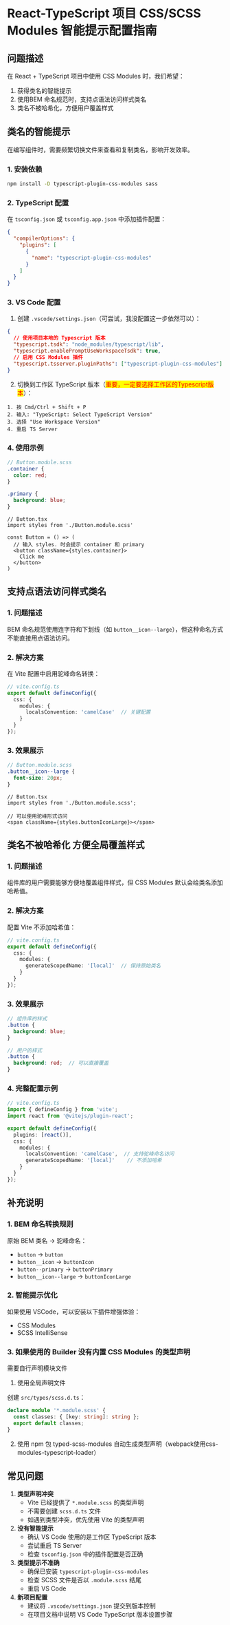 # React-TypeScript 项目 CSS/SCSS Modules 智能提示配置指南

## 问题描述

在 React + TypeScript 项目中使用 CSS Modules 时，我们希望：

1. 获得类名的智能提示
2. 使用BEM 命名规范时，支持点语法访问样式类名
3. 类名不被哈希化，方便用户覆盖样式

## 类名的智能提示

在编写组件时，需要频繁切换文件来查看和复制类名，影响开发效率。

### 1. 安装依赖

```bash
npm install -D typescript-plugin-css-modules sass
```

### 2. TypeScript 配置

在 `tsconfig.json` 或 `tsconfig.app.json` 中添加插件配置：

```json
{
  "compilerOptions": {
    "plugins": [
      {
        "name": "typescript-plugin-css-modules"
      }
    ]
  }
}
```

### 3. VS Code 配置

1. 创建 `.vscode/settings.json`（可尝试，我没配置这一步依然可以）：

```json
{
  // 使用项目本地的 Typescript 版本
  "typescript.tsdk": "node_modules/typescript/lib",
  "typescript.enablePromptUseWorkspaceTsdk": true,
  // 启用 CSS Modules 插件
  "typescript.tsserver.pluginPaths": ["typescript-plugin-css-modules"]
}
```

2. 切换到工作区 TypeScript 版本（<mark style="color:red;">重要，一定要选择工作区的Typescript版本</mark>）：

```
1. 按 Cmd/Ctrl + Shift + P
2. 输入: "TypeScript: Select TypeScript Version"
3. 选择 "Use Workspace Version"
4. 重启 TS Server
```

### 4. 使用示例

```scss
// Button.module.scss
.container {
  color: red;
}

.primary {
  background: blue;
}
```

```tsx
// Button.tsx
import styles from './Button.module.scss'

const Button = () => (
  // 输入 styles. 时会提示 container 和 primary
  <button className={styles.container}>
    Click me
  </button>
)
```

## 支持点语法访问样式类名

### 1. 问题描述

BEM 命名规范使用连字符和下划线（如 `button__icon--large`），但这种命名方式不能直接用点语法访问。

### 2. 解决方案

在 Vite 配置中启用驼峰命名转换：

```typescript
// vite.config.ts
export default defineConfig({
  css: {
    modules: {
      localsConvention: 'camelCase'  // 关键配置
    }
  }
});
```

### 3. 效果展示

```scss
// Button.module.scss
.button__icon--large {
  font-size: 20px;
}
```

```tsx
// Button.tsx
import styles from './Button.module.scss';

// 可以使用驼峰形式访问
<span className={styles.buttonIconLarge}></span>
```

## 类名不被哈希化 方便全局覆盖样式

### 1. 问题描述

组件库的用户需要能够方便地覆盖组件样式，但 CSS Modules 默认会给类名添加哈希值。

### 2. 解决方案

配置 Vite 不添加哈希值：

```typescript
// vite.config.ts
export default defineConfig({
  css: {
    modules: {
      generateScopedName: '[local]'  // 保持原始类名
    }
  }
});
```

### 3. 效果展示

```scss
// 组件库的样式
.button {
  background: blue;
}

// 用户的样式
.button {
  background: red;  // 可以直接覆盖
}
```

### 4. 完整配置示例

```typescript
// vite.config.ts
import { defineConfig } from 'vite';
import react from '@vitejs/plugin-react';

export default defineConfig({
  plugins: [react()],
  css: {
    modules: {
      localsConvention: 'camelCase',  // 支持驼峰命名访问
      generateScopedName: '[local]'    // 不添加哈希
    }
  }
});
```

## 补充说明

### 1. BEM 命名转换规则

原始 BEM 类名 -> 驼峰命名：

* `button` -> `button`
* `button__icon` -> `buttonIcon`
* `button--primary` -> `buttonPrimary`
* `button__icon--large` -> `buttonIconLarge`

### 2. 智能提示优化

如果使用 VSCode，可以安装以下插件增强体验：

* CSS Modules
* SCSS IntelliSense

### 3. 如果使用的 Builder 没有内置 CSS Modules 的类型声明

需要自行声明模块文件

1. 使用全局声明文件

创建 `src/types/scss.d.ts`：

```typescript
declare module '*.module.scss' {
  const classes: { [key: string]: string };
  export default classes;
}
```

2. 使用 npm 包 typed-scss-modules 自动生成类型声明（webpack使用css-modules-typescript-loader）

## 常见问题

1. **类型声明冲突**
   * Vite 已经提供了 `*.module.scss` 的类型声明
   * 不需要创建 `scss.d.ts` 文件
   * 如遇到类型冲突，优先使用 Vite 的类型声明
2. **没有智能提示**
   * 确认 VS Code 使用的是工作区 TypeScript 版本
   * 尝试重启 TS Server
   * 检查 `tsconfig.json` 中的插件配置是否正确
3. **类型提示不准确**
   * 确保已安装 `typescript-plugin-css-modules`
   * 检查 SCSS 文件是否以 `.module.scss` 结尾
   * 重启 VS Code
4. **新项目配置**
   * 建议将 `.vscode/settings.json` 提交到版本控制
   * 在项目文档中说明 VS Code TypeScript 版本设置步骤
